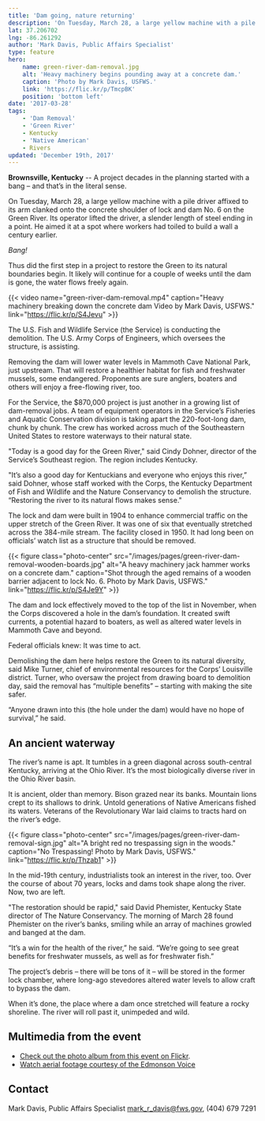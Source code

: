 ```yaml
---
title: 'Dam going, nature returning'
description: 'On Tuesday, March 28, a large yellow machine with a pile driver affixed to its arm clanked onto the concrete shoulder of lock and dam No. 6 on the Green River. Its operator lifted the driver, a slender length of steel ending in a point. He aimed it at a spot where workers had toiled to build a wall a century earlier.'
lat: 37.206702
lng: -86.261292
author: 'Mark Davis, Public Affairs Specialist'
type: feature
hero:
    name: green-river-dam-removal.jpg
    alt: 'Heavy machinery begins pounding away at a concrete dam.'
    caption: 'Photo by Mark Davis, USFWS.'
    link: 'https://flic.kr/p/TmcpBK'
    position: 'bottom left'
date: '2017-03-28'
tags:
    - 'Dam Removal'
    - 'Green River'
    - Kentucky
    - 'Native American'
    - Rivers
updated: 'December 19th, 2017'
---
```


**Brownsville, Kentucky** -- A project decades in the planning started with a bang – and that’s in the literal sense.

On Tuesday, March 28, a large yellow machine with a pile driver affixed to its arm clanked onto the concrete shoulder of lock and dam No. 6 on the Green River. Its operator lifted the driver, a slender length of steel ending in a point. He aimed it at a spot where workers had toiled to build a wall a century earlier.

*Bang!*

Thus did the first step in a project to restore the Green to its natural boundaries begin. It likely will continue for a couple of weeks until the dam is gone, the water flows freely again.

{{< video name="green-river-dam-removal.mp4" caption="Heavy machinery breaking down the concrete dam Video by Mark Davis, USFWS." link="https://flic.kr/p/S4Jevu" >}}

The U.S. Fish and Wildlife Service (the Service) is conducting the demolition. The U.S. Army Corps of Engineers, which oversees the structure, is assisting.

Removing the dam will lower water levels in Mammoth Cave National Park, just upstream. That will restore a healthier habitat for fish and freshwater mussels, some endangered. Proponents are sure anglers, boaters and others will enjoy a free-flowing river, too.

For the Service, the $870,000 project is just another in a growing list of dam-removal jobs. A team of equipment operators in the Service’s Fisheries and Aquatic Conservation division is taking apart the 220-foot-long dam, chunk by chunk. The crew has worked across much of the Southeastern United States to restore waterways to their natural state.

"Today is a good day for the Green River," said Cindy Dohner, director of the Service’s Southeast region. The region includes Kentucky.

"It’s also a good day for Kentuckians and everyone who enjoys this river,” said Dohner, whose staff worked with the Corps, the Kentucky Department of Fish and Wildlife and the Nature Conservancy to demolish the structure. “Restoring the river to its natural flows makes sense."

The lock and dam were built in 1904 to enhance commercial traffic on the upper stretch of the Green River. It was one of six that eventually stretched across the 384-mile stream.  The facility closed in 1950. It had long been on officials’ watch list as a structure that should be removed.

{{< figure class="photo-center" src="/images/pages/green-river-dam-removal-wooden-boards.jpg" alt="A heavy machinery jack hammer works on a concrete dam." caption="Shot through the aged remains of a wooden barrier adjacent to lock No. 6. Photo by Mark Davis, USFWS." link="https://flic.kr/p/S4Je9Y" >}}

The dam and lock effectively moved to the top of the list in November, when the Corps discovered a hole in the dam’s foundation. It created swift currents, a potential hazard to boaters, as well as altered water levels in Mammoth Cave and beyond.

Federal officials knew: It was time to act.

Demolishing the dam here helps restore the Green to its natural diversity, said Mike Turner, chief of environmental resources for the Corps’ Louisville district. Turner, who oversaw the project from drawing board to demolition day, said the removal has “multiple benefits” – starting with making the site safer.

“Anyone drawn into this (the hole under the dam) would have no hope of survival,” he said.

## An ancient waterway

The river’s name is apt. It tumbles in a green diagonal across south-central Kentucky, arriving at the Ohio River. It’s the most biologically diverse river in the Ohio River basin.

It is ancient, older than memory. Bison grazed near its banks. Mountain lions crept to its shallows to drink. Untold generations of Native Americans fished its waters. Veterans of the Revolutionary War laid claims to tracts hard on the river’s edge.

{{< figure class="photo-center" src="/images/pages/green-river-dam-removal-sign.jpg" alt="A bright red no trespassing sign in the woods." caption="No Trespassing! Photo by Mark Davis, USFWS." link="https://flic.kr/p/Thzab1" >}}

In the mid-19th century, industrialists took an interest in the river, too. Over the course of about 70 years, locks and dams took shape along the river. Now, two are left.

"The restoration should be rapid," said David Phemister, Kentucky State director of The Nature Conservancy. The morning of March 28 found Phemister on the river’s banks, smiling while an array of machines growled and banged at the dam.

“It’s a win for the health of the river,” he said. “We’re going to see great benefits for freshwater mussels, as well as for freshwater fish.”

The project’s debris – there will be tons of it – will be stored in the former lock chamber, where long-ago stevedores altered water levels to allow craft to bypass the dam.

When it’s done, the place where a dam once stretched will feature a rocky shoreline. The river will roll past it, unimpeded and wild.

## Multimedia from the event

  - [Check out the photo album from this event on Flickr](https://www.flickr.com/gp/usfwssoutheast/wTW544).
  - [Watch aerial footage courtesy of the Edmonson Voice](http://www.edmonsonvoice.com/-news/aerial-video-of-lock-6-removal)

## Contact

Mark Davis, Public Affairs Specialist
[mark_r_davis@fws.gov](mailto:mark_r_davis@fws.gov), (404) 679 7291
